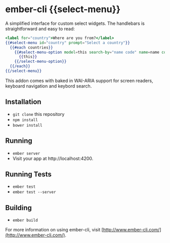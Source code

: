 # ember-cli {{select-menu}}

A simplified interface for custom select widgets. The handlebars is straightforward and easy to read:

```handlebars
<label for="country">Where are you from?</label>
{{#select-menu id="country" prompt="Select a country"}}
  {{#each countries}}
    {{#select-menu-option model=this search-by="name code" name=name code=code}}
      {{this}}
    {{/select-menu-option}}
  {{/each}}
{{/select-menu}}
```

This addon comes with baked in WAI-ARIA support for screen readers, keyboard navigation and keybord search.


## Installation

* `git clone` this repository
* `npm install`
* `bower install`

## Running

* `ember server`
* Visit your app at http://localhost:4200.

## Running Tests

* `ember test`
* `ember test --server`

## Building

* `ember build`

For more information on using ember-cli, visit [http://www.ember-cli.com/](http://www.ember-cli.com/).
